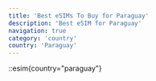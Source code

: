 ```yaml
---
title: 'Best eSIMs To Buy for Paraguay'
description: 'Best eSIM for Paraguay'
navigation: true
category: 'country'
country: 'Paraguay'
---
```


::esim{country="paraguay"}
